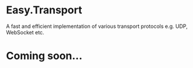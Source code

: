 # Easy.Transport
A fast and efficient implementation of various transport protocols e.g. UDP, WebSocket etc.

# Coming soon...

